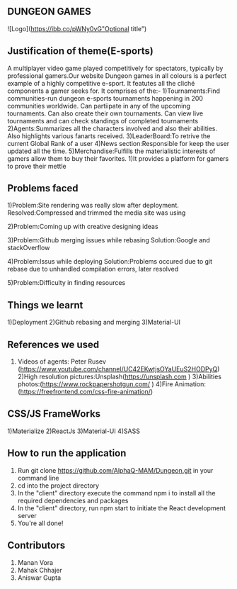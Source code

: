 ## DUNGEON GAMES

![Logo](https://ibb.co/pWNy0vG"Optional title")


## Justification of theme(E-sports)
A multiplayer video game played competitively for spectators, typically by professional gamers.Our website Dungeon games in all colours is a perfect example of a highly competitive e-sport. It featutes all the cliché components a gamer seeks for. It comprises of the:-
1)Tournaments:Find communities-run dungeon e-sports tournaments happening in 200 communities worldwide. Can partiipate in any of the upcoming tournaments. Can also create their own tournaments. Can view live tournaments and can check standings of completed tournaments
2)Agents:Summarizes all the characters involved and also their abilities. Also highlights various fanarts received.
3)LeaderBoard:To retrive the current Global Rank of a user
4)News section:Responsible for keep the user updated all the time.
5)Merchandise:Fulfills the materialistic interests of gamers allow them to buy their favorites.
1)It provides a platform for gamers to prove their mettle

## Problems faced
1)Problem:Site rendering was really slow after deployment.
Resolved:Compressed and trimmed the media site was using

2)Problem:Coming up with creative designing ideas 

3)Problem:Github merging issues while rebasing
Solution:Google and stackOverflow

4)Problem:Issus while deploying
Solution:Problems occured due to git rebase due to unhandled compilation errors, later resolved

5)Problem:Difficulty in finding resources

## Things we learnt

1)Deployment
2)Github rebasing and merging
3)Material-UI

## References we used

1) Videos of agents: Peter Rusev (https://www.youtube.com/channel/UC42EKwtjsOYaUEuS2HODPyQ)
2)High resolution pictures:Unsplash(https://unsplash.com
)
3)Abilities photos:(https://www.rockpapershotgun.com/
)
4)Fire Animation:(https://freefrontend.com/css-fire-animation/)

## CSS/JS FrameWorks

1)Materialize 
2)ReactJs
3)Material-UI
4)SASS


## How to run the application
1) Run git clone https://github.com/AlphaQ-MAM/Dungeon.git in your command line
2) cd into the project directory 
3) In the "client" directory execute the command npm i to install all the required dependencies and packages
4) In the "client" directory, run npm start to initiate the React development server
5) You're all done!

## Contributors

1) Manan Vora
2) Mahak Chhajer
3) Aniswar Gupta


